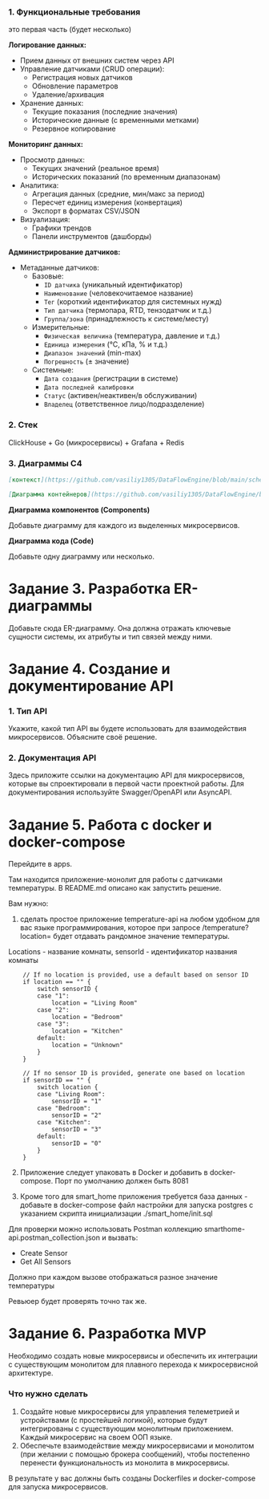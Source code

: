 ### 1. Функциональные требования

это первая часть (будет несколько)

**Логирование данных:**
- Прием данных от внешних систем через API
- Управление датчиками (CRUD операции):
  - Регистрация новых датчиков
  - Обновление параметров
  - Удаление/архивация
- Хранение данных:
  - Текущие показания (последние значения)
  - Исторические данные (с временными метками)
  - Резервное копирование

**Мониторинг данных:**
- Просмотр данных:
  - Текущих значений (реальное время)
  - Исторических показаний (по временным диапазонам)
- Аналитика:
  - Агрегация данных (средние, мин/макс за период)
  - Пересчет единиц измерения (конвертация)
  - Экспорт в форматах CSV/JSON
- Визуализация:
  - Графики трендов
  - Панели инструментов (дашборды)

**Администрирование датчиков:**
- Метаданные датчиков:
  - Базовые:
    - `ID датчика` (уникальный идентификатор)
    - `Наименование` (человекочитаемое название)
    - `Тег` (короткий идентификатор для системных нужд)
    - `Тип датчика` (термопара, RTD, тензодатчик и т.д.)
    - `Группа/зона` (принадлежность к системе/месту)
  - Измерительные:
    - `Физическая величина` (температура, давление и т.д.)
    - `Единица измерения` (°C, кПа, % и т.д.)
    - `Диапазон значений` (min-max)
    - `Погрешность` (± значение)
  - Системные:
    - `Дата создания` (регистрации в системе)
    - `Дата последней калибровки`
    - `Статус` (активен/неактивен/в обслуживании)
    - `Владелец` (ответственное лицо/подразделение)

### 2. Стек

ClickHouse + Go (микросервисы) + Grafana + Redis

### 3. Диаграммы С4

```markdown
[контекст](https://github.com/vasiliy1305/DataFlowEngine/blob/main/schemas/diagrams/context/Context.puml)
```

```markdown
[Диаграмма контейнеров](https://github.com/vasiliy1305/DataFlowEngine/blob/main/schemas/diagrams/container/Container.puml)
```


**Диаграмма компонентов (Components)**

Добавьте диаграмму для каждого из выделенных микросервисов.

**Диаграмма кода (Code)**

Добавьте одну диаграмму или несколько.

# Задание 3. Разработка ER-диаграммы

Добавьте сюда ER-диаграмму. Она должна отражать ключевые сущности системы, их атрибуты и тип связей между ними.

# Задание 4. Создание и документирование API

### 1. Тип API

Укажите, какой тип API вы будете использовать для взаимодействия микросервисов. Объясните своё решение.

### 2. Документация API

Здесь приложите ссылки на документацию API для микросервисов, которые вы спроектировали в первой части проектной работы. Для документирования используйте Swagger/OpenAPI или AsyncAPI.

# Задание 5. Работа с docker и docker-compose

Перейдите в apps.

Там находится приложение-монолит для работы с датчиками температуры. В README.md описано как запустить решение.

Вам нужно:

1) сделать простое приложение temperature-api на любом удобном для вас языке программирования, которое при запросе /temperature?location= будет отдавать рандомное значение температуры.

Locations - название комнаты, sensorId - идентификатор названия комнаты

```
	// If no location is provided, use a default based on sensor ID
	if location == "" {
		switch sensorID {
		case "1":
			location = "Living Room"
		case "2":
			location = "Bedroom"
		case "3":
			location = "Kitchen"
		default:
			location = "Unknown"
		}
	}

	// If no sensor ID is provided, generate one based on location
	if sensorID == "" {
		switch location {
		case "Living Room":
			sensorID = "1"
		case "Bedroom":
			sensorID = "2"
		case "Kitchen":
			sensorID = "3"
		default:
			sensorID = "0"
		}
	}
```

2) Приложение следует упаковать в Docker и добавить в docker-compose. Порт по умолчанию должен быть 8081

3) Кроме того для smart_home приложения требуется база данных - добавьте в docker-compose файл настройки для запуска postgres с указанием скрипта инициализации ./smart_home/init.sql

Для проверки можно использовать Postman коллекцию smarthome-api.postman_collection.json и вызвать:

- Create Sensor
- Get All Sensors

Должно при каждом вызове отображаться разное значение температуры

Ревьюер будет проверять точно так же.


# **Задание 6. Разработка MVP**

Необходимо создать новые микросервисы и обеспечить их интеграции с существующим монолитом для плавного перехода к микросервисной архитектуре. 

### **Что нужно сделать**

1. Создайте новые микросервисы для управления телеметрией и устройствами (с простейшей логикой), которые будут интегрированы с существующим монолитным приложением. Каждый микросервис на своем ООП языке.
2. Обеспечьте взаимодействие между микросервисами и монолитом (при желании с помощью брокера сообщений), чтобы постепенно перенести функциональность из монолита в микросервисы. 

В результате у вас должны быть созданы Dockerfiles и docker-compose для запуска микросервисов. 
